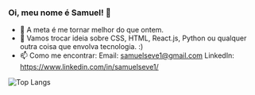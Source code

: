 ### Oi, meu nome é Samuel! 👋

<!--
**nihilboy1/nihilboy1** is a ✨ _special_ ✨ repository because its `README.md` (this file) appears on your GitHub profile.
Here are some ideas to get you started:
-->

- 🔭 A meta é me tornar melhor do que ontem.
- 💬 Vamos trocar ideia sobre CSS, HTML, React.js, Python ou qualquer outra coisa que envolva tecnologia. :)
- 📫 Como me encontrar: 
  Email: samuelseve1@gmail.com
  LinkedIn: https://www.linkedin.com/in/samuelseve1/

![Top Langs](https://github-readme-stats.vercel.app/api/top-langs/?username=Nihilboy1)


